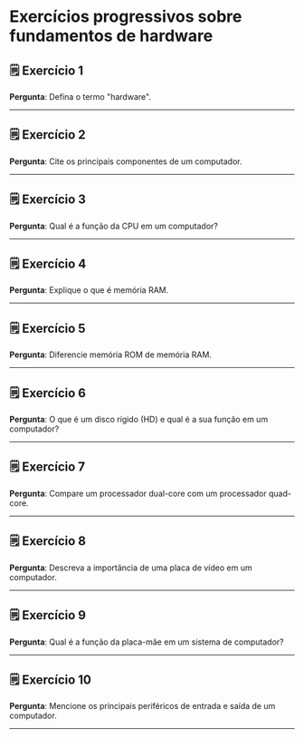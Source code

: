 # Exercícios progressivos sobre fundamentos de hardware

## 🗒️ Exercício 1
**Pergunta**: Defina o termo "hardware".

---

## 🗒️ Exercício 2
**Pergunta**: Cite os principais componentes de um computador.

---

## 🗒️ Exercício 3
**Pergunta**: Qual é a função da CPU em um computador?

---

## 🗒️ Exercício 4
**Pergunta**: Explique o que é memória RAM.

---

## 🗒️ Exercício 5
**Pergunta**: Diferencie memória ROM de memória RAM.

---

## 🗒️ Exercício 6
**Pergunta**: O que é um disco rígido (HD) e qual é a sua função em um computador?

---

## 🗒️ Exercício 7
**Pergunta**: Compare um processador dual-core com um processador quad-core.

---

## 🗒️ Exercício 8
**Pergunta**: Descreva a importância de uma placa de vídeo em um computador.

---

## 🗒️ Exercício 9
**Pergunta**: Qual é a função da placa-mãe em um sistema de computador?

---

## 🗒️ Exercício 10
**Pergunta**: Mencione os principais periféricos de entrada e saída de um computador.

---